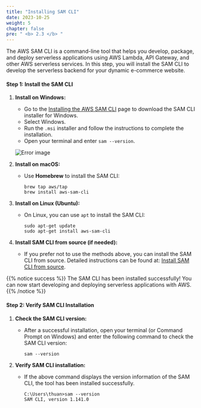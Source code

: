 ```yaml
---
title: "Installing SAM CLI"
date: 2023-10-25
weight: 5
chapter: false
pre: " <b> 2.3 </b> "
---
```


The AWS SAM CLI is a command-line tool that helps you develop, package, and deploy serverless applications using AWS Lambda, API Gateway, and other AWS serverless services. In this step, you will install the SAM CLI to develop the serverless backend for your dynamic e-commerce website.

#### Step 1: Install the SAM CLI

1. **Install on Windows:**
   - Go to the [Installing the AWS SAM CLI](https://docs.aws.amazon.com/serverless-application-model/latest/developerguide/install-sam-cli.html) page to download the SAM CLI installer for Windows.
   - Select Windows.
   - Run the `.msi` installer and follow the instructions to complete the installation.
   - Open your terminal and enter `sam --version`.

   ![Error image](/images/install_samcli.png)

2. **Install on macOS:**
   - Use **Homebrew** to install the SAM CLI:

         brew tap aws/tap
         brew install aws-sam-cli

3. **Install on Linux (Ubuntu):**
   - On Linux, you can use `apt` to install the SAM CLI:

         sudo apt-get update
         sudo apt-get install aws-sam-cli

4. **Install SAM CLI from source (if needed):**
   - If you prefer not to use the methods above, you can install the SAM CLI from source. Detailed instructions can be found at: [Install SAM CLI from source](https://github.com/aws/aws-sam-cli/releases).

{{% notice success %}}
The SAM CLI has been installed successfully! You can now start developing and deploying serverless applications with AWS.
{{% /notice %}}

#### Step 2: Verify SAM CLI Installation

1. **Check the SAM CLI version:**
   - After a successful installation, open your terminal (or Command Prompt on Windows) and enter the following command to check the SAM CLI version:

         sam --version

2. **Verify SAM CLI installation:**
   - If the above command displays the version information of the SAM CLI, the tool has been installed successfully.

         C:\Users\thuan>sam --version
         SAM CLI, version 1.141.0
